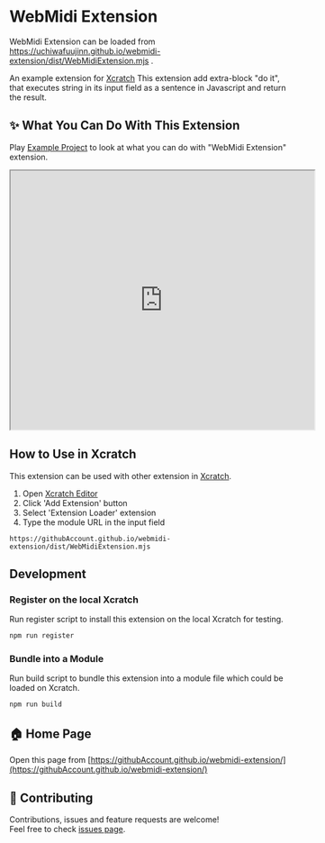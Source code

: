 # WebMidi Extension

WebMidi Extension can be loaded from<br>
https://uchiwafuujinn.github.io/webmidi-extension/dist/WebMidiExtension.mjs .

An example extension for [Xcratch](https://xcratch.github.io/)
This extension add extra-block "do it", that executes string in its input field as a sentence in Javascript and return the result.

## ✨ What You Can Do With This Extension

Play [Example Project](https://xcratch.github.io/editor/#https://githubAccount.github.io/webmidi-extension/projects/example.sb3) to look at what you can do with "WebMidi Extension" extension. 
<iframe src="https://xcratch.github.io/editor/player#https://githubAccount.github.io/webmidi-extension/projects/example.sb3" width="540px" height="460px"></iframe>


## How to Use in Xcratch

This extension can be used with other extension in [Xcratch](https://xcratch.github.io/). 
1. Open [Xcratch Editor](https://xcratch.github.io/editor)
2. Click 'Add Extension' button
3. Select 'Extension Loader' extension
4. Type the module URL in the input field 
```
https://githubAccount.github.io/webmidi-extension/dist/WebMidiExtension.mjs
```

## Development

### Register on the local Xcratch

Run register script to install this extension on the local Xcratch for testing.

```sh
npm run register
```

### Bundle into a Module

Run build script to bundle this extension into a module file which could be loaded on Xcratch.

```sh
npm run build
```

## 🏠 Home Page

Open this page from [https://githubAccount.github.io/webmidi-extension/](https://githubAccount.github.io/webmidi-extension/)


## 🤝 Contributing

Contributions, issues and feature requests are welcome!<br />Feel free to check [issues page](https://github.com/githubAccount/webmidi-extension/issues). 
